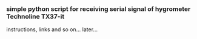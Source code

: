 ### simple python script for receiving serial signal of hygrometer Technoline TX37-it




instructions, links and so on... later...
